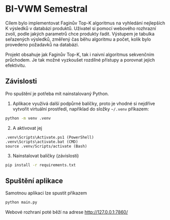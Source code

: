 # BI-VWM Semestral

Cílem bylo implementovat Faginův Top-K algoritmus na vyhledání nejlepších K výsledků v databázi produktů. Uživatel si pomocí webového rozhrazní zvolí, podle jakých parametrů chce produkty řadit. Výstupem je tabulka seřazených výsledků, změřený čas běhu algoritmu a počet, kolik bylo provedeno požadavků na databázi.

Projekt obsahuje jak Faginův Top-K, tak i naivní algoritmus sekvenčním průchodem. Je tak možné vyzkoušet rozdílné přístupy a porovnat jejich efektivitu.

## Závislosti

Pro spuštění je potřeba mít nainstalovaný Python.

1. Aplikace využívá další podpůrné balíčky, proto je vhodné si nejdříve vytvořit virtuální prostředí, například do složky `~/.venv` příkazem:

```bash
python -m venv .venv
```

2. A aktivovat jej

```shell
.venv\Scripts\Activate.ps1 (PowerShell)
.venv\Scripts\activate.bat (CMD)
source .venv/Scripts/activate (Bash)
```

3. Nainstalovat balíčky (závislosti)

```bash
pip install -r requirements.txt
```

## Spuštění aplikace

Samotnou aplikaci lze spustit příkazem

```bash
python main.py
```

Webové rozhraní poté běží na adrese http://127.0.0.1:7860/
